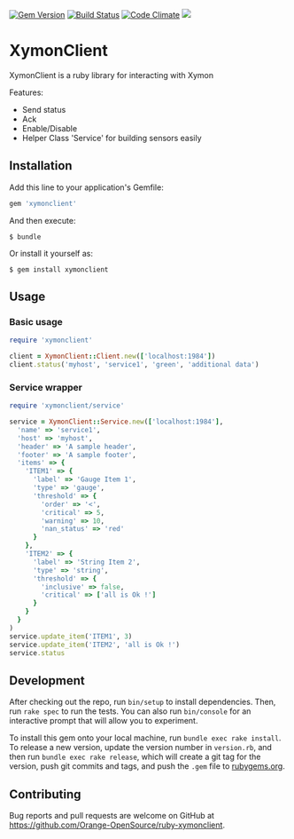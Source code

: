 [![Gem Version](https://badge.fury.io/rb/xymonclient.svg)](https://badge.fury.io/rb/xymonclient)
[![Build Status](https://travis-ci.org/Orange-OpenSource/ruby-xymonclient.svg?branch=master)](https://travis-ci.org/Orange-OpenSource/ruby-xymonclient)
[![Code Climate](https://codeclimate.com/github/Orange-OpenSource/ruby-xymonclient/badges/gpa.svg)](https://codeclimate.com/github/Orange-OpenSource/ruby-xymonclient)
<a href="https://codeclimate.com/github/Orange-OpenSource/ruby-xymonclient/coverage"><img src="https://codeclimate.com/github/Orange-OpenSource/ruby-xymonclient/badges/coverage.svg" /></a>
# XymonClient

XymonClient is a ruby library for interacting with Xymon

Features:
 * Send status
 * Ack
 * Enable/Disable
 * Helper Class 'Service' for building sensors easily

## Installation

Add this line to your application's Gemfile:

```ruby
gem 'xymonclient'
```

And then execute:

    $ bundle

Or install it yourself as:

    $ gem install xymonclient

## Usage

### Basic usage
```ruby
require 'xymonclient'

client = XymonClient::Client.new(['localhost:1984'])
client.status('myhost', 'service1', 'green', 'additional data')

```

### Service wrapper
```ruby
require 'xymonclient/service'

service = XymonClient::Service.new(['localhost:1984'],
  'name' => 'service1',
  'host' => 'myhost',
  'header' => 'A sample header',
  'footer' => 'A sample footer',
  'items' => {
    'ITEM1' => {
      'label' => 'Gauge Item 1',
      'type' => 'gauge',
      'threshold' => {
        'order' => '<',
        'critical' => 5,
        'warning' => 10,
        'nan_status' => 'red'
      }
    },
    'ITEM2' => {
      'label' => 'String Item 2',
      'type' => 'string',
      'threshold' => {
        'inclusive' => false,
        'critical' => ['all is Ok !']
      }
    }
  }
)
service.update_item('ITEM1', 3)
service.update_item('ITEM2', 'all is Ok !')
service.status
```

## Development

After checking out the repo, run `bin/setup` to install dependencies. Then, run `rake spec` to run the tests. You can also run `bin/console` for an interactive prompt that will allow you to experiment.

To install this gem onto your local machine, run `bundle exec rake install`. To release a new version, update the version number in `version.rb`, and then run `bundle exec rake release`, which will create a git tag for the version, push git commits and tags, and push the `.gem` file to [rubygems.org](https://rubygems.org).

## Contributing

Bug reports and pull requests are welcome on GitHub at https://github.com/Orange-OpenSource/ruby-xymonclient.
